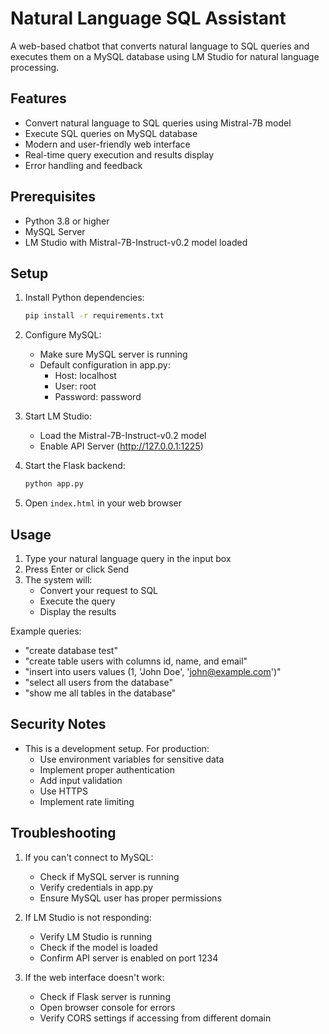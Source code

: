 # Natural Language SQL Assistant

A web-based chatbot that converts natural language to SQL queries and executes them on a MySQL database using LM Studio for natural language processing.

## Features

- Convert natural language to SQL queries using Mistral-7B model
- Execute SQL queries on MySQL database
- Modern and user-friendly web interface
- Real-time query execution and results display
- Error handling and feedback

## Prerequisites

- Python 3.8 or higher
- MySQL Server
- LM Studio with Mistral-7B-Instruct-v0.2 model loaded

## Setup

1. Install Python dependencies:
   ```bash
   pip install -r requirements.txt
   ```

2. Configure MySQL:
   - Make sure MySQL server is running
   - Default configuration in app.py:
     - Host: localhost
     - User: root
     - Password: password

3. Start LM Studio:
   - Load the Mistral-7B-Instruct-v0.2 model
   - Enable API Server (http://127.0.0.1:1225)

4. Start the Flask backend:
   ```bash
   python app.py
   ```

5. Open `index.html` in your web browser

## Usage

1. Type your natural language query in the input box
2. Press Enter or click Send
3. The system will:
   - Convert your request to SQL
   - Execute the query
   - Display the results

Example queries:
- "create database test"
- "create table users with columns id, name, and email"
- "insert into users values (1, 'John Doe', 'john@example.com')"
- "select all users from the database"
- "show me all tables in the database"

## Security Notes

- This is a development setup. For production:
  - Use environment variables for sensitive data
  - Implement proper authentication
  - Add input validation
  - Use HTTPS
  - Implement rate limiting

## Troubleshooting

1. If you can't connect to MySQL:
   - Check if MySQL server is running
   - Verify credentials in app.py
   - Ensure MySQL user has proper permissions

2. If LM Studio is not responding:
   - Verify LM Studio is running
   - Check if the model is loaded
   - Confirm API server is enabled on port 1234

3. If the web interface doesn't work:
   - Check if Flask server is running
   - Open browser console for errors
   - Verify CORS settings if accessing from different domain 